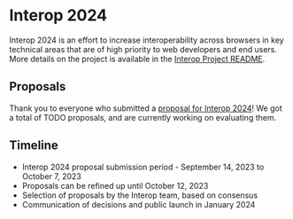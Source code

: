# Interop 2024

Interop 2024 is an effort to increase interoperability across browsers in key technical areas that are of high priority to web developers and end users. More details on the project is available in the [Interop Project README](https://github.com/web-platform-tests/interop/blob/main/README.md).

## Proposals

Thank you to everyone who submitted a [proposal for Interop 2024](https://github.com/orgs/web-platform-tests/projects/3)! We got a total of TODO proposals, and are currently working on evaluating them.

## Timeline

- Interop 2024 proposal submission period - September 14, 2023 to October 7, 2023
- Proposals can be refined up until October 12, 2023
- Selection of proposals by the Interop team, based on consensus
- Communication of decisions and public launch in January 2024
